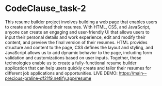 # CodeClause_task-2
This resume builder project involves building a web page that enables users to create and download their resumes. With HTML, CSS, and JavaScript, 
anyone can create an engaging and user-friendly UI that allows users to input their personal details and work experience, edit and modify their content, and preview the final version of their resumes. HTML provides structure and content to the page, CSS defines the layout and styling, and JavaScript allows us to add dynamic behavior to the page, including form validation and customizations based on user inputs. Together, these technologies enable us to create a fully-functional resume builder application that can help users quickly create and tailor their resumes for different job applications and opportunities.
LIVE DEMO: https://main--precious-praline-df21f9.netlify.app/resume
